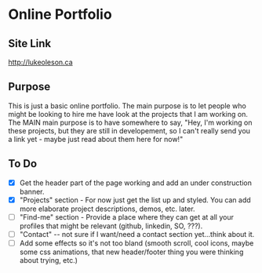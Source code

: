 # Online Portfolio

## Site Link

http://lukeoleson.ca 

## Purpose

This is just a basic online portfolio. The main purpose is to let people who might be looking to hire me have look at the projects that I am working on. The MAIN main purpose is to have somewhere to say, "Hey, I'm working on these projects, but they are still in developement, so I can't really send you a link yet - maybe just read about them here for now!" 

## To Do

* [x] Get the header part of the page working and add an under construction banner.
* [x] "Projects" section - For now just get the list up and styled. You can add more elaborate project descriptions, demos, etc. later.
* [ ] "Find-me" section - Provide a place where they can get at all your profiles that might be relevant (github, linkedin, SO, ???).
* [ ] "Contact" -- not sure if I want/need a contact section yet...think about it. 
* [ ] Add some effects so it's not too bland (smooth scroll, cool icons, maybe some css animations, that new header/footer thing you were thinking about trying, etc.)